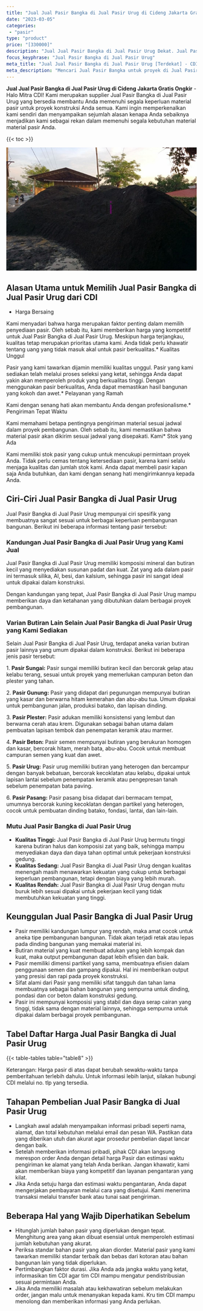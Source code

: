 ```yaml
---
title: "Jual Jual Pasir Bangka di Jual Pasir Urug di Cideng Jakarta Gratis Ongkir"
date: "2023-03-05"
categories:
 - "pasir"
type: "product"
price: "[330000]"
description: "Jual Jual Pasir Bangka di Jual Pasir Urug Dekat. Jual Pasir Bangka ini sering dipakai dalam proyek konstruksi sebagai bahan campuran yang terpilih dan bersih. Kontak kami untuk mendapatkan informasi lebih lanjut."
focus_keyphrase: "Jual Pasir Bangka di Jual Pasir Urug"
meta_title: "Jual Jual Pasir Bangka di Jual Pasir Urug [Terdekat] - CDI"
meta_description: "Mencari Jual Pasir Bangka untuk proyek di Jual Pasir Urug? Kami menawarkan Jual Pasir Bangka berkualitas untuk material adukan. Dapatkan penawaran terbaik sekarang."
---
```


**Jual Jual Pasir Bangka di Jual Pasir Urug di Cideng Jakarta Gratis Ongkir** - Halo Mitra CDI! Kami merupakan supplier Jual Pasir Bangka di Jual Pasir Urug yang bersedia membantu Anda memenuhi segala keperluan material pasir untuk proyek konstruksi Anda semua. Kami ingin memperkenalkan kami sendiri dan menyampaikan sejumlah alasan kenapa Anda sebaiknya menjadikan kami sebagai rekan dalam memenuhi segala kebutuhan material material pasir Anda.

{{< toc >}}

![Jual Jual Pasir Bangka di Jual Pasir Urug di Cideng Jakarta Gratis Ongkir](/images/pasir/pasir-bangunan-18.jpg)

## Alasan Utama untuk Memilih Jual Pasir Bangka di Jual Pasir Urug dari CDI

*   Harga Bersaing

Kami menyadari bahwa harga merupakan faktor penting dalam memilih penyediaan pasir. Oleh sebab itu, kami memberikan harga yang kompetitif untuk Jual Pasir Bangka di Jual Pasir Urug. Meskipun harga terjangkau, kualitas tetap merupakan prioritas utama kami. Anda tidak perlu khawatir tentang uang yang tidak masuk akal untuk pasir berkualitas.*   Kualitas Unggul

Pasir yang kami tawarkan dijamin memiliki kualitas unggul. Pasir yang kami sediakan telah melalui proses seleksi yang ketat, sehingga Anda dapat yakin akan memperoleh produk yang berkualitas tinggi. Dengan menggunakan pasir berkualitas, Anda dapat memastikan hasil bangunan yang kokoh dan awet.*   Pelayanan yang Ramah

Kami dengan senang hati akan membantu Anda dengan profesionalisme.*   Pengiriman Tepat Waktu

Kami memahami betapa pentingnya pengiriman material sesuai jadwal dalam proyek pembangunan. Oleh sebab itu, kami memastikan bahwa material pasir akan dikirim sesuai jadwal yang disepakati. Kami*   Stok yang Ada

Kami memiliki stok pasir yang cukup untuk mencukupi permintaan proyek Anda. Tidak perlu cemas tentang ketersediaan pasir, karena kami selalu menjaga kualitas dan jumlah stok kami. Anda dapat membeli pasir kapan saja Anda butuhkan, dan kami dengan senang hati mengirimkannya kepada Anda. 

## Ciri-Ciri Jual Pasir Bangka di Jual Pasir Urug

Jual Pasir Bangka di Jual Pasir Urug mempunyai ciri spesifik yang membuatnya sangat sesuai untuk berbagai keperluan pembangunan bangunan. Berikut ini beberapa informasi tentang pasir tersebut:

### Kandungan Jual Pasir Bangka di Jual Pasir Urug yang Kami Jual

Jual Pasir Bangka di Jual Pasir Urug memiliki komposisi mineral dan butiran kecil yang menyediakan susunan padat dan kuat. Zat yang ada dalam pasir ini termasuk silika, Al, besi, dan kalsium, sehingga pasir ini sangat ideal untuk dipakai dalam konstruksi.

Dengan kandungan yang tepat, Jual Pasir Bangka di Jual Pasir Urug mampu memberikan daya dan ketahanan yang dibutuhkan dalam berbagai proyek pembangunan.

### Varian Butiran Lain Selain Jual Pasir Bangka di Jual Pasir Urug yang Kami Sediakan

Selain Jual Pasir Bangka di Jual Pasir Urug, terdapat aneka varian butiran pasir lainnya yang umum dipakai dalam konstruksi. Berikut ini beberapa jenis pasir tersebut:

1\.  **Pasir Sungai:** Pasir sungai memiliki butiran kecil dan bercorak gelap atau kelabu terang, sesuai untuk proyek yang memerlukan campuran beton dan plester yang tahan.

2\.  **Pasir Gunung:** Pasir yang didapat dari pegunungan mempunyai butiran yang kasar dan berwarna hitam kemerahan dan abu-abu tua. Umum dipakai untuk pembangunan jalan, produksi batako, dan lapisan dinding.

3\.  **Pasir Plester:** Pasir adukan memiliki konsistensi yang lembut dan berwarna cerah atau krem. Digunakan sebagai bahan utama dalam pembuatan lapisan tembok dan penempatan keramik atau marmer.

4\.  **Pasir Beton:** Pasir semen mempunyai butiran yang berukuran homogen dan kasar, bercorak hitam, merah bata, abu-abu. Cocok untuk membuat campuran semen yang kuat dan awet.

5\.  **Pasir Urug:** Pasir urug memiliki butiran yang heterogen dan bercampur dengan banyak bebatuan, bercorak kecoklatan atau kelabu, dipakai untuk lapisan lantai sebelum penempatan keramik atau pengepresan tanah sebelum penempatan bata paving.

6\.  **Pasir Pasang:** Pasir pasang bisa didapat dari bermacam tempat, umumnya bercorak kuning kecoklatan dengan partikel yang heterogen, cocok untuk pembuatan dinding batako, fondasi, lantai, dan lain-lain.

### Mutu Jual Pasir Bangka di Jual Pasir Urug

*   **Kualitas Tinggi:** Jual Pasir Bangka di Jual Pasir Urug bermutu tinggi karena butiran halus dan komposisi zat yang baik, sehingga mampu menyediakan daya dan daya tahan optimal untuk pekerjaan konstruksi gedung.
*   **Kualitas Sedang:** Jual Pasir Bangka di Jual Pasir Urug dengan kualitas menengah masih menawarkan kekuatan yang cukup untuk berbagai keperluan pembangunan, tetapi dengan biaya yang lebih murah.
*   **Kualitas Rendah:** Jual Pasir Bangka di Jual Pasir Urug dengan mutu buruk lebih sesuai dipakai untuk pekerjaan kecil yang tidak membutuhkan kekuatan yang tinggi.

## Keunggulan Jual Pasir Bangka di Jual Pasir Urug

*   Pasir memiliki kandungan lumpur yang rendah, maka amat cocok untuk aneka tipe pembangunan bangunan. Tidak akan terjadi retak atau lepas pada dinding bangunan yang memakai material ini.
*   Butiran material yang kuat membuat adukan yang lebih kompak dan kuat, maka output pembangunan dapat lebih efisien dan baik.
*   Pasir memiliki dimensi partikel yang sama, membuatnya efisien dalam penggunaan semen dan gampang dipakai. Hal ini memberikan output yang presisi dan rapi pada proyek konstruksi.
*   Sifat alami dari Pasir yang memiliki sifat tangguh dan tahan lama membuatnya sebagai bahan bangunan yang sempurna untuk dinding, pondasi dan cor beton dalam konstruksi gedung.
*   Pasir ini mempunyai komposisi yang stabil dan daya serap cairan yang tinggi, tidak sama dengan material lainnya, sehingga sempurna untuk dipakai dalam berbagai proyek pembangunan.

## Tabel Daftar Harga Jual Pasir Bangka di Jual Pasir Urug

{{< table-tables table="table8" >}}

Keterangan: Harga pasir di atas dapat berubah sewaktu-waktu tanpa pemberitahuan terlebih dahulu. Untuk informasi lebih lanjut, silakan hubungi CDI melalui no. tlp yang tersedia.

## Tahapan Pembelian Jual Pasir Bangka di Jual Pasir Urug

*   Langkah awal adalah menyampaikan informasi pribadi seperti nama, alamat, dan total kebutuhan melalui email dan pesan WA. Pastikan data yang diberikan utuh dan akurat agar prosedur pembelian dapat lancar dengan baik.
*   Setelah memberikan informasi pribadi, pihak CDI akan langsung merespon order Anda dengan detail harga Pasir dan estimasi waktu pengiriman ke alamat yang telah Anda berikan. Jangan khawatir, kami akan memberikan biaya yang kompetitif dan layanan pengantaran yang kilat.
*   Jika Anda setuju harga dan estimasi waktu pengantaran, Anda dapat mengerjakan pembayaran melalui cara yang disetujui. Kami menerima transaksi melalui transfer bank atau tunai saat pengiriman.

## Beberapa Hal yang Wajib Diperhatikan Sebelum

*   Hitunglah jumlah bahan pasir yang diperlukan dengan tepat. Menghitung area yang akan dibuat esensial untuk memperoleh estimasi jumlah kebutuhan yang akurat.
*   Periksa standar bahan pasir yang akan diorder. Material pasir yang kami tawarkan memiliki standar terbaik dan bebas dari kotoran atau bahan bangunan lain yang tidak diperlukan.
*   Pertimbangkan faktor durasi. Jika Anda ada jangka waktu yang ketat, informasikan tim CDI agar tim CDI mampu mengatur pendistribusian sesuai permintaan Anda.
*   Jika Anda memiliki masalah atau kekhawatiran sebelum melakukan order, jangan malu untuk menanyakan kepada kami. Kru tim CDI mampu menolong dan memberikan informasi yang Anda perlukan.